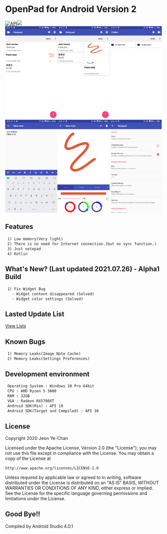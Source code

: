 # OpenPad for Android Version 2
[![API](https://img.shields.io/badge/API-19%2B-brightgreen.svg?style=flat)](https://android-arsenal.com/api?level=19)[![](https://img.shields.io/badge/license-Apache%202-blue.svg)](http://www.apache.org/licenses/LICENSE-2.0)
![homepage](./Preview/image.png)
## Features
```
 1) Low memory(Very light)
 2) There is no need for Internet connection.(but no sync function.)
 3) Just notepad
 4) Kotlin
```
## What's New? (Last updated 2021.07.26) - Alpha1 Build
```
 1) Fix Widget Bug
   - Widget content disappeared (Solved)
   - Widget color settings (Solved)
```
## Lasted Update List
[View Lists](./UPDATE.md)
## Known Bugs
```
 1) Memory Leaks(Image Note Cache)
 2) Memory Leaks(Settings Preferences)
```
## Development environment
```
 Operating System : Windows 10 Pro 64bit
 CPU : AMD Ryzen 5 3600
 RAM : 32GB
 VGA : Radeon RX5700XT
 Android SDK(Min) : API 19
 Android SDK(Target and Compiled) : API 30
```
## License
Copyright 2020 Jeon Ye-Chan

Licensed under the Apache License, Version 2.0 (the "License");
you may not use this file except in compliance with the License.
You may obtain a copy of the License at
```
http://www.apache.org/licenses/LICENSE-2.0
```
Unless required by applicable law or agreed to in writing, software
distributed under the License is distributed on an "AS IS" BASIS,
WITHOUT WARRANTIES OR CONDITIONS OF ANY KIND, either express or implied.
See the License for the specific language governing permissions and
limitations under the License.
## Good Bye!!
Compiled by Android Studio 4.0.1